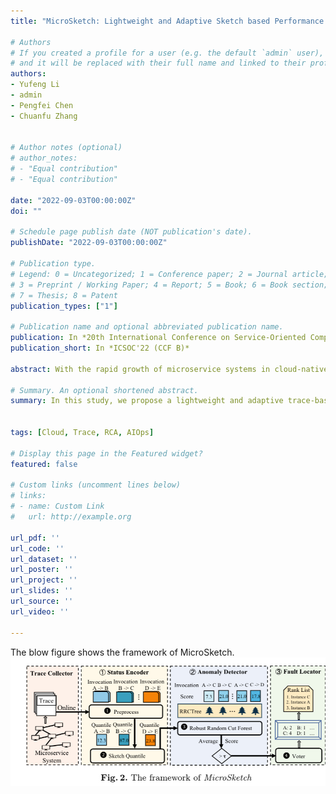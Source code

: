 ```yaml
---
title: "MicroSketch: Lightweight and Adaptive Sketch based Performance Issue Detection and Localization in Microservice Systems"

# Authors
# If you created a profile for a user (e.g. the default `admin` user), write the username (folder name) here 
# and it will be replaced with their full name and linked to their profile.
authors:
- Yufeng Li
- admin
- Pengfei Chen
- Chuanfu Zhang


# Author notes (optional)
# author_notes:
# - "Equal contribution"
# - "Equal contribution"

date: "2022-09-03T00:00:00Z"
doi: ""

# Schedule page publish date (NOT publication's date).
publishDate: "2022-09-03T00:00:00Z"

# Publication type.
# Legend: 0 = Uncategorized; 1 = Conference paper; 2 = Journal article;
# 3 = Preprint / Working Paper; 4 = Report; 5 = Book; 6 = Book section;
# 7 = Thesis; 8 = Patent
publication_types: ["1"]

# Publication name and optional abbreviated publication name.
publication: In *20th International Conference on Service-Oriented Computing(CCF B)*
publication_short: In *ICSOC'22 (CCF B)*

abstract: With the rapid growth of microservice systems in cloud-native environments, end-to-end traces have become essential data to help diagnose performance issues. However, existing trace-based anomalydetection and root cause analysis (RCA) still suffer from practical issues due to either the massive volume or frequent system changes. In this study, we propose a lightweight and adaptive trace-based anomaly detection and RCA approach, named MicroSketch, which leverages Sketch based features and Robust Random Cut Forest (RRCForest) to rendertrace analysis more effective and efficient. In addition,MicroSketchis an unsupervised approach that is able to adapt to changes in microservicesystems without any human intervention. We evaluated MicroSketch on a widely-used open-source system and a production system. The results demonstrate the efficiency and effectiveness of MicroSketch. MicroSketch significantly outperforms start-of-the-art approaches, with an average of 40.9% improvement in F1 score on anomaly detection and 25.0% improvement in Recall of Top-1 on RCA. In particular, MicroSketch is at least 60x faster than other methods in terms of diagnosis time. 

# Summary. An optional shortened abstract.
summary: In this study, we propose a lightweight and adaptive trace-based anomaly detection and RCA approach, named MicroSketch, which leverages Sketch based features and Robust Random Cut Forest (RRCForest) to rendertrace analysis more effective and efficient.


tags: [Cloud, Trace, RCA, AIOps]

# Display this page in the Featured widget?
featured: false

# Custom links (uncomment lines below)
# links:
# - name: Custom Link
#   url: http://example.org

url_pdf: ''
url_code: ''
url_dataset: ''
url_poster: ''
url_project: ''
url_slides: ''
url_source: ''
url_video: ''

---
```

The blow figure shows the framework of MicroSketch.
![indecident type](./microsketch.jpg)
